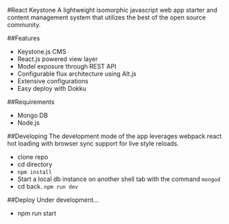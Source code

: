#React Keystone
A lightweight isomorphic javascript web app starter and content management system that utilizes the best of the open source community.

##Features
- Keystone.js CMS
- React.js powered view layer
- Model exposure through REST API
- Configurable flux architecture using Alt.js
- Extensive configurations
- Easy deploy with Dokku

##Requirements
- Mongo DB
- Node.js

##Developing
The development mode of the app leverages webpack react hot loading with browser sync support for live style reloads.
- clone repo
- cd directory 
- `npm install`
- Start a local db instance on another shell tab with the command `mongod`
- cd back. `npm run dev`

##Deploy
Under development...
- npm run start


